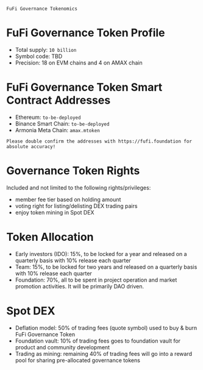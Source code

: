 `FuFi Governance Tokenomics`

# FuFi Governance Token Profile

- Total supply: `10 billion`
- Symbol code: TBD
- Precision: 18 on EVM chains and 4 on AMAX chain

# FuFi Governance Token Smart Contract Addresses
- Ethereum: `to-be-deployed`
- Binance Smart Chain: `to-be-deployed`
- Armonia Meta Chain: `amax.mtoken`

```
Please double confirm the addresses with https://fufi.foundation for absolute accuracy!
```

# Governance Token Rights

Included and not limited to the following rights/privileges:

- member fee tier based on holding amount
- voting right for listing/delisting DEX trading pairs
- enjoy token mining in Spot DEX

# Token Allocation
- Early investors (IDO): 15%, to be locked for a year and released on a quarterly basis with 10% release each quarter
- Team: 15%, to be locked for two years and released on a quarterly basis with 10% release each quarter
- Foundation: 70%, all to be spent in project operation and market promotion activities. It will be primarily DAO driven.

# Spot DEX
- Deflation model: 50% of trading fees (quote symbol) used to buy & burn FuFi Governance Token
- Foundation vault: 10% of trading fees goes to foundation vault for product and community development
- Trading as mining: remaining 40% of trading fees will go into a reward pool for sharing pre-allocated governance tokens
